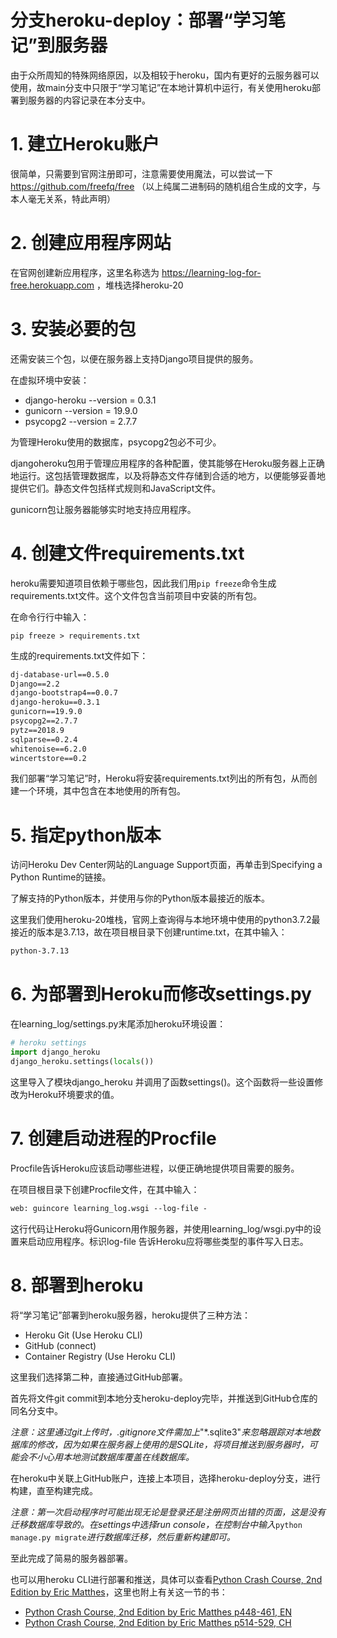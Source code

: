 # 分支heroku-deploy：部署“学习笔记”到服务器

由于众所周知的特殊网络原因，以及相较于heroku，国内有更好的云服务器可以使用，故main分支中只限于“学习笔记”在本地计算机中运行，有关使用heroku部署到服务器的内容记录在本分支中。

# 1. 建立Heroku账户

很简单，只需要到官网注册即可，注意需要使用魔法，可以尝试一下 https://github.com/freefq/free （以上纯属二进制码的随机组合生成的文字，与本人毫无关系，特此声明）

# 2. 创建应用程序网站

在官网创建新应用程序，这里名称选为 https://learning-log-for-free.herokuapp.com ，堆栈选择heroku-20

# 3. 安装必要的包

还需安装三个包，以便在服务器上支持Django项目提供的服务。

在虚拟环境中安装：
- django-heroku  --version = 0.3.1
- gunicorn  --version = 19.9.0
- psycopg2  --version = 2.7.7

为管理Heroku使用的数据库，psycopg2包必不可少。

djangoheroku包用于管理应用程序的各种配置，使其能够在Heroku服务器上正确地运行。这包括管理数据库，以及将静态文件存储到合适的地方，以便能够妥善地提供它们。静态文件包括样式规则和JavaScript文件。

gunicorn包让服务器能够实时地支持应用程序。

# 4. 创建文件requirements.txt

heroku需要知道项目依赖于哪些包，因此我们用```pip freeze```命令生成requirements.txt文件。这个文件包含当前项目中安装的所有包。

在命令行行中输入：
```shell
pip freeze > requirements.txt
```

生成的requirements.txt文件如下：
```txt
dj-database-url==0.5.0
Django==2.2
django-bootstrap4==0.0.7
django-heroku==0.3.1
gunicorn==19.9.0
psycopg2==2.7.7
pytz==2018.9
sqlparse==0.2.4
whitenoise==6.2.0
wincertstore==0.2
```

我们部署“学习笔记”时，Heroku将安装requirements.txt列出的所有包，从而创建一个环境，其中包含在本地使用的所有包。

# 5. 指定python版本

访问Heroku Dev Center网站的Language Support页面，再单击到Specifying a Python Runtime的链接。

了解支持的Python版本，并使用与你的Python版本最接近的版本。

这里我们使用heroku-20堆栈，官网上查询得与本地环境中使用的python3.7.2最接近的版本是3.7.13，故在项目根目录下创建runtime.txt，在其中输入：
```txt
python-3.7.13
```

# 6. 为部署到Heroku而修改settings.py

在learning_log/settings.py末尾添加heroku环境设置：
```Python
# heroku settings
import django_heroku
django_heroku.settings(locals())
```

这里导入了模块django_heroku 并调用了函数settings()。这个函数将一些设置修改为Heroku环境要求的值。

# 7. 创建启动进程的Procfile

Procfile告诉Heroku应该启动哪些进程，以便正确地提供项目需要的服务。

在项目根目录下创建Procfile文件，在其中输入：
```txt
web: guincore learning_log.wsgi --log-file - 
```

这行代码让Heroku将Gunicorn用作服务器，并使用learning_log/wsgi.py中的设置来启动应用程序。标识log-file 告诉Heroku应将哪些类型的事件写入日志。

# 8. 部署到heroku

将“学习笔记”部署到heroku服务器，heroku提供了三种方法：
- Heroku Git (Use Heroku CLI)
- GitHub (connect)
- Container Registry (Use Heroku CLI)

这里我们选择第二种，直接通过GitHub部署。

首先将文件git commit到本地分支heroku-deploy完毕，并推送到GitHub仓库的同名分支中。

*注意：这里通过git上传时，.gitignore文件需加上*"\*.sqlite3"*来忽略跟踪对本地数据库的修改，因为如果在服务器上使用的是SQLite，将项目推送到服务器时，可能会不小心用本地测试数据库覆盖在线数据库。*

在heroku中关联上GitHub账户，连接上本项目，选择heroku-deploy分支，进行构建，直至构建完成。

*注意：第一次启动程序时可能出现无论是登录还是注册网页出错的页面，这是没有迁移数据库导致的。在settings中选择run console，在控制台中输入*```python manage.py migrate```*进行数据库迁移，然后重新构建即可。*

至此完成了简易的服务器部署。

也可以用heroku CLI进行部署和推送，具体可以查看[Python Crash Course, 2nd Edition by Eric Matthes](https://github.com/ehmatthes/pcc_2e)，这里也附上有关这一节的书：
- [Python Crash Course, 2nd Edition by Eric Matthes p448-461, EN](https://github.com/cy-Yin/UseDjango-to-create-WebApplication/blob/heroku-deploy/books/Python%20Crash%20Course%2C%202nd%20Edition%20by%20Eric%20Matthes%20p514-529%2C%20EN.pdf)
- [Python Crash Course, 2nd Edition by Eric Matthes p514-529, CH](https://github.com/cy-Yin/UseDjango-to-create-WebApplication/blob/heroku-deploy/books/Python%20Crash%20Course%2C%202nd%20Edition%20by%20Eric%20Matthes%20p514-529%2C%20CH.pdf)
